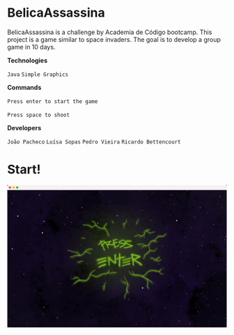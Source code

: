 # BelicaAssassina

BelicaAssassina is a challenge by Academia de Código bootcamp.
This project is a game similar to space invaders.
The goal is to develop a group game in 10 days.

**Technologies**

`Java` `Simple Graphics`

**Commands**

`Press enter to start the game`

`Press space to shoot`

**Developers**

`João Pacheco`
`Luísa Sopas`
`Pedro Vieira`
`Ricardo Bettencourt `


# Start!

![foxdemo](https://github.com/pedroalexandrevieira/BelicaAssassina/blob/main/Inicial.png)